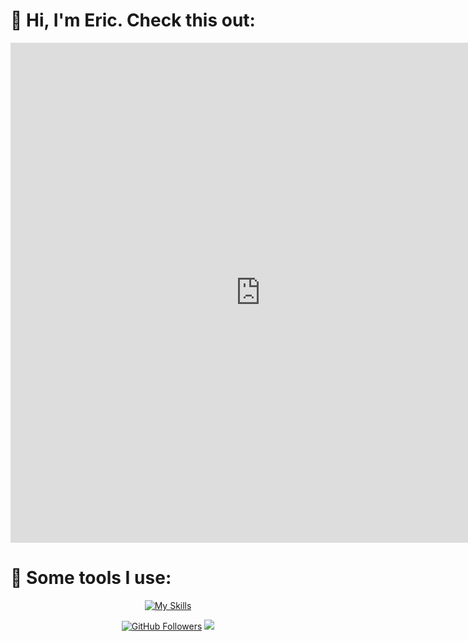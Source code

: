 
<h1 align="left">👾 Hi, I'm Eric. Check this out:</h1>
<p align="center">
  <iframe src="https://ericodle.github.io/conway-gol/" width="800" height="800" style="border:none;"></iframe>
</p>

<h1 align="left">  🔧 Some tools I use:</h1>
<p align="center">
  <a href="https://skillicons.dev">
    <img src="https://skillicons.dev/icons?i=bash,linux,mint,redhat,latex,python,pytorch,sklearn,opencv,ruby,rails,js,npm,postgres,docker,git,github,notion&perline=9" alt="My Skills" />
  </a>
</p>
<p align="center">
  <a href="https://github.com/ericodle"><img src="https://img.shields.io/github/followers/ericodle?label=Follow%20Me&style=social" alt="GitHub Followers"></a>
  <a href="https://orcid.org/0000-0002-3141-042X"><img src="https://img.shields.io/badge/ORCID-000000023141042X"></a>
</p>
